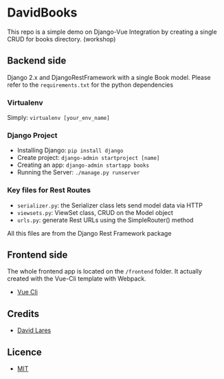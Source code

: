 # DavidBooks

This repo is a simple demo on Django-Vue Integration by creating a single CRUD for books directory. (workshop)

## Backend side

Django 2.x and DjangoRestFramework with a single Book model. Please refer to the `requirements.txt` for the python dependencies

### Virtualenv

  Simply: `virtualenv [your_env_name]`

### Django Project

- Installing Django: `pip install django`
- Create project: `django-admin startproject [name]`
- Creating an app: `django-admin startapp books`
- Running the Server: `./manage.py runserver`

### Key files for Rest Routes

 - `serializer.py`: the Serializer class lets send model data via HTTP  
 - `viewsets.py`: ViewSet class, CRUD on the Model object
 - `urls.py`: generate Rest URLs using the SimpleRouter() method

 All this files are from the Django Rest Framework package

## Frontend side

The whole frontend app is located on the `/frontend` folder. It actually created with the Vue-Cli template with Webpack.

- [Vue Cli](https://www.npmjs.com/package/vue-cli/)

## Credits
  - [David Lares](https://twitter.com/davidlares3)

## Licence

  - [MIT](https://opensource.org/licenses/MIT)
